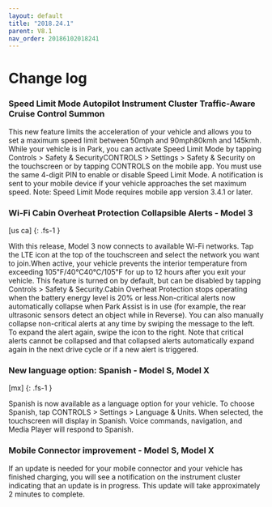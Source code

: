 ```yaml
---
layout: default
title: "2018.24.1"
parent: V8.1
nav_order: 20186102018241
---
```


# Change log

### Speed Limit Mode Autopilot Instrument Cluster Traffic-Aware Cruise Control Summon 

This new feature limits the acceleration of your vehicle and allows you to set a maximum speed limit between 50mph and 90mph80kmh and 145kmh. While your vehicle is in Park, you can activate Speed Limit Mode by tapping Controls > Safety & SecurityCONTROLS > Settings > Safety & Security on the touchscreen or by tapping CONTROLS on the mobile app. You must use the same 4-digit PIN to enable or disable Speed Limit Mode. A notification is sent to your mobile device if your vehicle approaches the set maximum speed. Note: Speed Limit Mode requires mobile app version 3.4.1 or later.

### Wi-Fi Cabin Overheat Protection Collapsible Alerts  - Model 3
[us ca]
{: .fs-1 }

With this release, Model 3 now connects to available Wi-Fi networks. Tap the LTE icon at the top of the touchscreen and select the network you want to join.When active, your vehicle prevents the interior temperature from exceeding 105℉/40℃40℃/105℉ for up to 12 hours after you exit your vehicle. This feature is turned on by default, but can be disabled by tapping Controls > Safety & Security.Cabin Overheat Protection stops operating when the battery energy level is 20% or less.Non-critical alerts now automatically collapse when Park Assist is in use (for example, the rear ultrasonic sensors detect an object while in Reverse). You can also manually collapse non-critical alerts at any time by swiping the message to the left. To expand the alert again, swipe the icon to the right. Note that critical alerts cannot be collapsed and that collapsed alerts automatically expand again in the next drive cycle or if a new alert is triggered.

### New language option: Spanish  - Model S, Model X
[mx]
{: .fs-1 }

Spanish is now available as a language option for your vehicle. To choose Spanish, tap CONTROLS > Settings > Language & Units. When selected, the touchscreen will display in Spanish. Voice commands, navigation, and Media Player will respond to Spanish.

### Mobile Connector improvement  - Model S, Model X

If an update is needed for your mobile connector and your vehicle has finished charging, you will see a notification on the instrument cluster indicating that an update is in progress. This update will take approximately 2 minutes to complete.